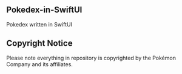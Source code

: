 ## Pokedex-in-SwiftUI
Pokedex written in SwiftUI

## Copyright Notice
Please note everything in repository is copyrighted by the Pokémon Company and its affiliates.
